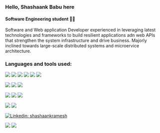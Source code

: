 ### Hello, Shashaank Babu here
#### Software Engineering student 👨‍💻
Software and Web application Developer experienced in leveraging latest technologies and frameworks to build resilient applications adn web APIs that strengthen the system infrastructure and drive business. Majorly inclined towards large-scale distributed systems and microervice architecture. 


### Languages and tools used:

<!--Languages-->
![](https://img.shields.io/badge/-JavaScript-565555?style=flat-square&logo=javascript)
![](https://img.shields.io/badge/-TypeScript-565555?style=flat-square&logo=typescript)
![](https://img.shields.io/badge/-Java-565555?style=flat-square&logo=Java)
![](https://img.shields.io/badge/-Python-565555?style=flat-square&logo=python)
![](https://img.shields.io/badge/-Php-565555?style=flat-square&logo=Php)
![](https://img.shields.io/badge/-Bash-565555?style=flat-square&logo=GNU%20Bash)

<!-- Frameworks & Libraries -->
![](https://img.shields.io/badge/-NodeJS-565555?style=flat-square&logo=node.js)
![](https://img.shields.io/badge/-ExpressJS-565555?style=flat-square)
![](https://img.shields.io/badge/-React-565555?style=flat-square&logo=React)

<!--Databases-->
![](https://img.shields.io/badge/-MongoDB-565555?style=flat-square&logo=MongoDB)
![](https://img.shields.io/badge/-MySQL-565555?style=flat-square&logo=MySQL)
![](https://img.shields.io/badge/-Redis-565555?style=flat-square&logo=Redis)

<!--Tools and platforms-->
![](https://img.shields.io/badge/-Docker-565555?style=flat-square&logo=Docker)
![](https://img.shields.io/badge/-Kubernetes-565555?style=flat-square&logo=Kubernetes)


[![Linkedin: shashaankramesh](https://img.shields.io/badge/-shashaank-blue?style=for-the-badge&logo=Linkedin&logoColor=white&link=https://www.linkedin.com/in/shashaankramesh/)](https://www.linkedin.com/in/shashaankramesh/)

![](https://github-readme-stats.vercel.app/api?username=shashaankramesh&count_private=true&hide_border=true&include_all_commits=true&hide=issues&show_icons=true)
![](https://github-readme-stats.vercel.app/api/top-langs/?username=shashaankramesh&layout=compact&hide_border=true)
